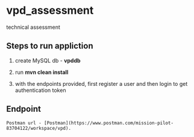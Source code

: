 # vpd_assessment
technical assessment

## Steps to run appliction
1.  create MySQL db  -  **vpddb**

2.  run **mvn clean install**

3.  with the endpoints provided, first register a user and then login to get authentication token

## Endpoint
    Postman url - [Postman](https://www.postman.com/mission-pilot-83704122/workspace/vpd).
